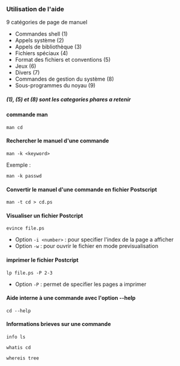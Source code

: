 ### Utilisation de l'aide 
9 catégories de page de manuel
- Commandes shell (1)
- Appels système (2) 
- Appels de bibliothèque (3)
- Fichiers spéciaux (4)
- Format des fichiers et conventions (5)
- Jeux (6)
- Divers (7)
- Commandes de gestion du système (8)
- Sous-programmes du noyau (9)

##### (1), (5) et (8) sont les categories phares a retenir
#### commande man
```
man cd 
```
#### Rechercher le manuel d'une commande 
```
man -k <keyword>
```
Exemple :
```
man -k passwd
```
#### Convertir le manuel d'une commande en fichier Postscript
```
man -t cd > cd.ps
```
#### Visualiser un fichier Postcript
```
evince file.ps
```
- Option ``` -i <number> ``` : pour specifier l'index de la page a afficher 
- Option ``` -w ``` : pour ouvrir le fichier en mode previsualisation 
#### imprimer le fichier Postcript
```
lp file.ps -P 2-3
```
- Option ``` -P ``` : permet de specifier les pages a imprimer 
#### Aide interne à une commande avec l'option --help
```
cd --help 
```
#### Informations brieves sur une commande 
```
info ls 
```

```
whatis cd 
```

```
whereis tree
```

